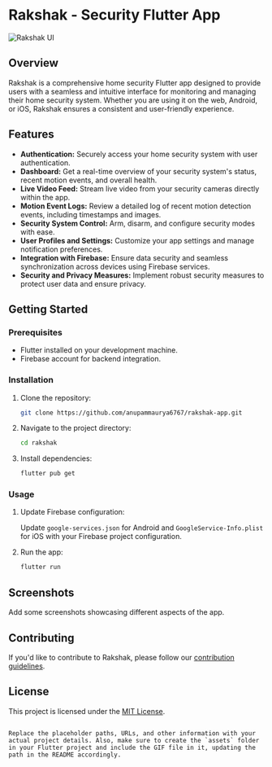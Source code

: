 # Rakshak -  Security Flutter App

![Rakshak UI](path/to/your/ui/interface.gif)

## Overview

Rakshak is a comprehensive home security Flutter app designed to provide users with a seamless and intuitive interface for monitoring and managing their home security system. Whether you are using it on the web, Android, or iOS, Rakshak ensures a consistent and user-friendly experience.

## Features

- **Authentication:** Securely access your home security system with user authentication.
- **Dashboard:** Get a real-time overview of your security system's status, recent motion events, and overall health.
- **Live Video Feed:** Stream live video from your security cameras directly within the app.
- **Motion Event Logs:** Review a detailed log of recent motion detection events, including timestamps and images.
- **Security System Control:** Arm, disarm, and configure security modes with ease.
- **User Profiles and Settings:** Customize your app settings and manage notification preferences.
- **Integration with Firebase:** Ensure data security and seamless synchronization across devices using Firebase services.
- **Security and Privacy Measures:** Implement robust security measures to protect user data and ensure privacy.

## Getting Started

### Prerequisites

- Flutter installed on your development machine.
- Firebase account for backend integration.

### Installation

1. Clone the repository:

   ```bash
   git clone https://github.com/anupammaurya6767/rakshak-app.git
   ```

2. Navigate to the project directory:

   ```bash
   cd rakshak
   ```

3. Install dependencies:

   ```bash
   flutter pub get
   ```

### Usage

1. Update Firebase configuration:

   Update `google-services.json` for Android and `GoogleService-Info.plist` for iOS with your Firebase project configuration.

2. Run the app:

   ```bash
   flutter run
   ```

## Screenshots

Add some screenshots showcasing different aspects of the app.

## Contributing

If you'd like to contribute to Rakshak, please follow our [contribution guidelines](CONTRIBUTING.md).

## License

This project is licensed under the [MIT License](LICENSE).
```

Replace the placeholder paths, URLs, and other information with your actual project details. Also, make sure to create the `assets` folder in your Flutter project and include the GIF file in it, updating the path in the README accordingly.